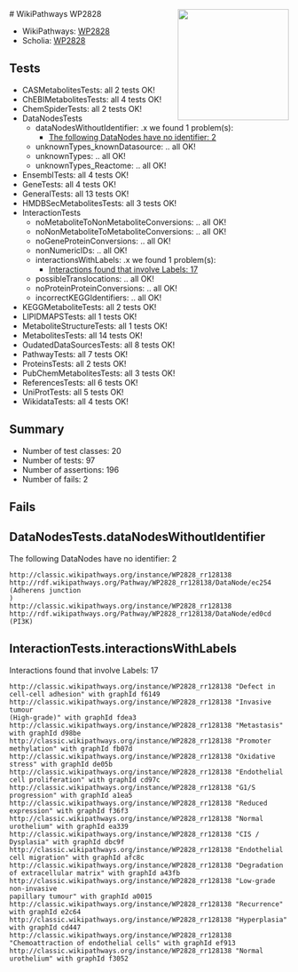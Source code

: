 <img style="float: right; width: 200px" src="https://upload.wikimedia.org/wikipedia/commons/thumb/8/83/Wplogo_with_text_500.png/640px-Wplogo_with_text_500.png" />
# WikiPathways WP2828

* WikiPathways: [WP2828](https://wikipathways.org/pathways/WP2828)
* Scholia: [WP2828](https://scholia.toolforge.org/wikipathways/WP2828)
## Tests
* CASMetabolitesTests: all 2 tests OK!
* ChEBIMetabolitesTests: all 4 tests OK!
* ChemSpiderTests: all 2 tests OK!
* DataNodesTests
    * dataNodesWithoutIdentifier: .x we found 1 problem(s):
        * [The following DataNodes have no identifier: 2](#d2d32fa1)
    * unknownTypes_knownDatasource: .. all OK!
    * unknownTypes: .. all OK!
    * unknownTypes_Reactome: .. all OK!
* EnsemblTests: all 4 tests OK!
* GeneTests: all 4 tests OK!
* GeneralTests: all 13 tests OK!
* HMDBSecMetabolitesTests: all 3 tests OK!
* InteractionTests
    * noMetaboliteToNonMetaboliteConversions: .. all OK!
    * noNonMetaboliteToMetaboliteConversions: .. all OK!
    * noGeneProteinConversions: .. all OK!
    * nonNumericIDs: .. all OK!
    * interactionsWithLabels: .x we found 1 problem(s):
        * [Interactions found that involve Labels: 17](#fe97a8bf)
    * possibleTranslocations: .. all OK!
    * noProteinProteinConversions: .. all OK!
    * incorrectKEGGIdentifiers: .. all OK!
* KEGGMetaboliteTests: all 2 tests OK!
* LIPIDMAPSTests: all 1 tests OK!
* MetaboliteStructureTests: all 1 tests OK!
* MetabolitesTests: all 14 tests OK!
* OudatedDataSourcesTests: all 8 tests OK!
* PathwayTests: all 7 tests OK!
* ProteinsTests: all 2 tests OK!
* PubChemMetabolitesTests: all 3 tests OK!
* ReferencesTests: all 6 tests OK!
* UniProtTests: all 5 tests OK!
* WikidataTests: all 4 tests OK!


## Summary

* Number of test classes: 20
* Number of tests: 97
* Number of assertions: 196
* Number of fails: 2

## Fails

<a name="d2d32fa1" />

## DataNodesTests.dataNodesWithoutIdentifier

The following DataNodes have no identifier: 2
```
http://classic.wikipathways.org/instance/WP2828_rr128138 http://rdf.wikipathways.org/Pathway/WP2828_rr128138/DataNode/ec254 (Adherens junction
)
http://classic.wikipathways.org/instance/WP2828_rr128138 http://rdf.wikipathways.org/Pathway/WP2828_rr128138/DataNode/ed0cd (PI3K)
```

<a name="fe97a8bf" />

## InteractionTests.interactionsWithLabels

Interactions found that involve Labels: 17
```
http://classic.wikipathways.org/instance/WP2828_rr128138 "Defect in cell-cell adhesion" with graphId f6149
http://classic.wikipathways.org/instance/WP2828_rr128138 "Invasive tumour
(High-grade)" with graphId fdea3
http://classic.wikipathways.org/instance/WP2828_rr128138 "Metastasis" with graphId d98be
http://classic.wikipathways.org/instance/WP2828_rr128138 "Promoter methylation" with graphId fb07d
http://classic.wikipathways.org/instance/WP2828_rr128138 "Oxidative stress" with graphId de05b
http://classic.wikipathways.org/instance/WP2828_rr128138 "Endothelial cell proliferation" with graphId cd97c
http://classic.wikipathways.org/instance/WP2828_rr128138 "G1/S progression" with graphId a1ea5
http://classic.wikipathways.org/instance/WP2828_rr128138 "Reduced expression" with graphId f36f3
http://classic.wikipathways.org/instance/WP2828_rr128138 "Normal
urothelium" with graphId ea339
http://classic.wikipathways.org/instance/WP2828_rr128138 "CIS / Dysplasia" with graphId dbc9f
http://classic.wikipathways.org/instance/WP2828_rr128138 "Endothelial cell migration" with graphId afc8c
http://classic.wikipathways.org/instance/WP2828_rr128138 "Degradation of extracellular matrix" with graphId a43fb
http://classic.wikipathways.org/instance/WP2828_rr128138 "Low-grade
non-invasive
papillary tumour" with graphId a0015
http://classic.wikipathways.org/instance/WP2828_rr128138 "Recurrence" with graphId e2c64
http://classic.wikipathways.org/instance/WP2828_rr128138 "Hyperplasia" with graphId cd447
http://classic.wikipathways.org/instance/WP2828_rr128138 "Chemoattraction of endothelial cells" with graphId ef913
http://classic.wikipathways.org/instance/WP2828_rr128138 "Normal urothelium" with graphId f3052
```

